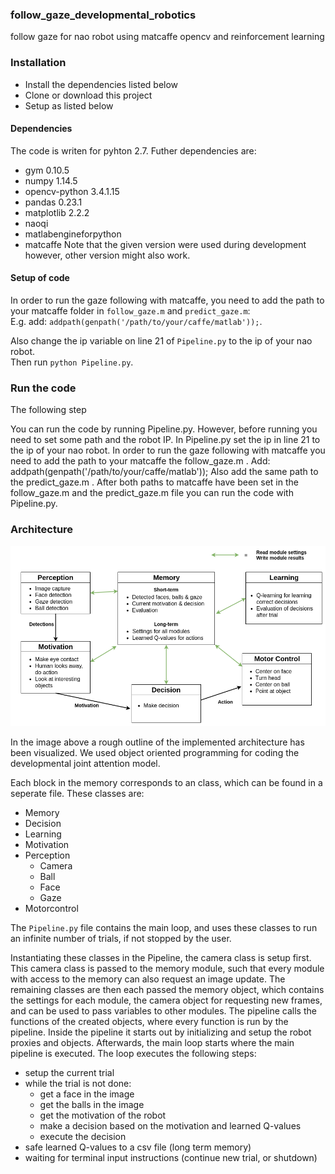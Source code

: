 ### follow_gaze_developmental_robotics
follow gaze for nao robot using matcaffe opencv and reinforcement learning


### Installation
- Install the dependencies listed below
- Clone or download this project
- Setup as listed below

#### Dependencies
The code is writen for pyhton 2.7. Futher dependencies are:
- gym 0.10.5
- numpy 1.14.5
- opencv-python 3.4.1.15
- pandas 0.23.1
- matplotlib 2.2.2
- naoqi
- matlabengineforpython
- matcaffe
Note that the given version were used during development however, other version might also work.

#### Setup of code
In order to run the gaze following with matcaffe, you need to add the path to your matcaffe folder in `follow_gaze.m` and `predict_gaze.m`:  
E.g. add: `addpath(genpath('/path/to/your/caffe/matlab'));`.

Also change the ip variable on line 21 of `Pipeline.py` to the ip of your nao robot.  
Then run `python Pipeline.py`.



### Run the code

The following step

You can run the code by running Pipeline.py. However, before running you need to set some path and the robot IP.
In Pipeline.py set the ip in line 21 to the ip of your nao robot.
In order to run the gaze following with matcaffe you need to add the path to your matcaffe the follow_gaze.m .
Add: addpath(genpath('/path/to/your/caffe/matlab'));
Also add the same path to the predict_gaze.m .
After both paths to matcaffe have been set in the follow_gaze.m and the predict_gaze.m file you can run the
code with Pipeline.py.  



### Architecture
![Architecture](https://github.com/KochPJ/follow_gaze_developmental_robotics/blob/master/architecture2.png  "Architecture")

In the image above a rough outline of the implemented architecture has been visualized.
We used object oriented programming for coding the developmental joint attention model.

Each block in the memory corresponds to an class, which can be found in a seperate file.
These classes are:
- Memory
- Decision
- Learning
- Motivation
- Perception
  - Camera
  - Ball
  - Face
  - Gaze
- Motorcontrol

The `Pipeline.py` file contains the main loop, and uses these classes to run an infinite number of trials, if not stopped by the user.

Instantiating these classes in the Pipeline, the camera class is setup first.
This camera class is passed to the memory module, such that every module with access to the memory can also request an image update.
The remaining classes are then each passed the memory object, which contains the settings for each module, the camera object for requesting new frames, and can be used to pass variables to other modules.
The pipeline calls the functions of the created objects, where every function is run by the pipeline.
Inside the pipeline it starts out by initializing and setup the robot proxies and objects. Afterwards, the main loop starts where the main pipeline is executed. The loop executes the following steps:
- setup the current trial
- while the trial is not done:
  - get a face in the image
  - get the balls in the image
  - get the motivation of the robot
  - make a decision based on the motivation and learned Q-values
  - execute the decision
- safe learned Q-values to a csv file (long term memory)
- waiting for terminal input instructions (continue new trial, or shutdown)
